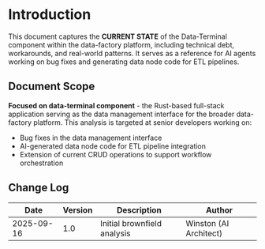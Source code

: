 # Introduction

This document captures the **CURRENT STATE** of the Data-Terminal component within the data-factory platform, including technical debt, workarounds, and real-world patterns. It serves as a reference for AI agents working on bug fixes and generating data node code for ETL pipelines.

## Document Scope

**Focused on data-terminal component** - the Rust-based full-stack application serving as the data management interface for the broader data-factory platform. This analysis is targeted at senior developers working on:
- Bug fixes in the data management interface
- AI-generated data node code for ETL pipeline integration
- Extension of current CRUD operations to support workflow orchestration

## Change Log

| Date   | Version | Description                 | Author    |
| ------ | ------- | --------------------------- | --------- |
| 2025-09-16 | 1.0     | Initial brownfield analysis | Winston (AI Architect) |
